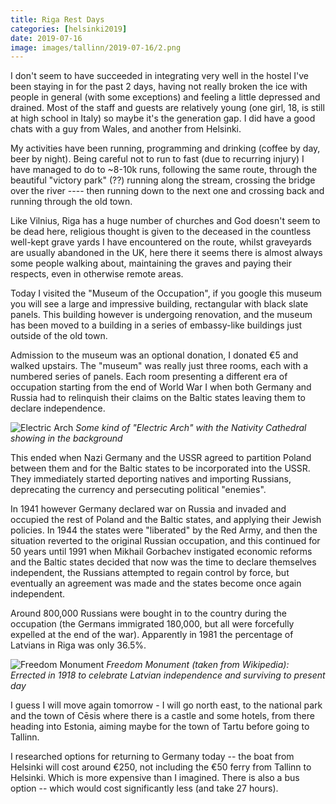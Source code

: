 ```yaml
--- 
title: Riga Rest Days
categories: [helsinki2019]
date: 2019-07-16
image: images/tallinn/2019-07-16/2.png
---
```


I don't seem to have succeeded in integrating very well in the hostel I've
been staying in for the past 2 days, having not really broken the ice with
people in general (with some exceptions) and feeling a little depressed and
drained. Most of the staff and guests are relatively young (one girl, 18, is 
still at high school in Italy) so maybe it's the generation gap. I did have a
good chats with a guy from Wales, and another from Helsinki.

My activities have been running, programming and drinking (coffee by day, beer
by night). Being careful not to run to fast (due to recurring injury) I have
managed to do to ~8-10k runs, following the same route, through the beautiful
"victory park" (??) running along the stream, crossing the bridge over the
river ---- then running down to the next one and crossing back and running
through the old
town.

Like Vilnius, Riga has a huge number of churches and God doesn't seem to be
dead here, religious thought is given to the deceased in the countless
well-kept grave yards I have encountered on the route, whilst graveyards are
usually abandoned in the UK, here there it seems there is almost always some
people walking about, maintaining the graves and paying their respects, even
in otherwise remote areas.

Today I visited the "Museum of the Occupation", if you google this museum you
will see a large and impressive building, rectangular with black slate panels.
This building however is undergoing renovation, and the museum has been moved
to a building in a series of embassy-like buildings just outside of the old
town.

Admission to the museum was an optional donation, I donated €5 and walked
upstairs. The "museum" was really just three rooms, each with a numbered
series of panels. Each room presenting a different era of occupation starting
from the end of World War I when both Germany and Russia had to relinquish
their claims on the Baltic states leaving them to declare independence.

![Electric Arch](/images/tallinn/2019-07-16/1.JPG)
*Some kind of "Electric Arch" with the Nativity Cathedral showing in the
background*

This ended when Nazi Germany and the USSR agreed to partition Poland
between them and for the Baltic states to be incorporated into the USSR. They
immediately started deporting natives and importing Russians, deprecating the
currency and persecuting political "enemies".

In 1941 however Germany declared war on Russia and invaded and occupied the
rest of Poland and the Baltic states, and applying their Jewish policies. In
1944 the states were "liberated" by the Red Army, and then the situation
reverted to the original Russian occupation, and this continued for 50 years
until 1991 when Mikhail Gorbachev instigated economic reforms and the Baltic
states decided that now was the time to declare themselves independent, the
Russians attempted to regain control by force, but eventually an agreement was
made and the states become once again independent.

Around 800,000 Russians were bought in to the country during the occupation
(the Germans immigrated 180,000, but all were forcefully expelled at the end
of the war). Apparently in 1981 the percentage of Latvians in Riga was only
36.5%.

![Freedom Monument](/images/tallinn/2019-07-16/2.png)
*Freedom Monument (taken from Wikipedia): Errected in 1918 to celebrate
Latvian independence and surviving to present day*

I guess I will move again tomorrow - I will go north east, to the national
park and the town of Cēsis where there is a castle and some hotels, from there
heading into Estonia, aiming maybe for the town of Tartu before going to
Tallinn.

I researched options for returning to Germany today -- the boat from Helsinki
will cost around €250, not including the €50 ferry from Tallinn to Helsinki.
Which is more expensive than I imagined. There is also a bus option -- which
would cost significantly less (and take 27 hours).
